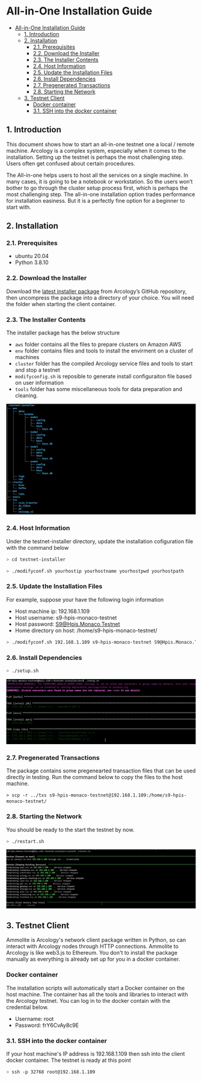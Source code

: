 # All-in-One Installation Guide

- [All-in-One Installation Guide](#all-in-one-installation-guide)
  - [1. Introduction](#1-introduction)
  - [2. Installation](#2-installation)
    - [2.1. Prerequisites](#21-prerequisites)
    - [2.2. Download the Installer](#22-download-the-installer)
    - [2.3. The Installer Contents](#23-the-installer-contents)
    - [2.4. Host Information](#24-host-information)
    - [2.5. Update the Installation Files](#25-update-the-installation-files)
    - [2.6. Install Dependencies](#26-install-dependencies)
    - [2.7. Pregenerated Transactions](#27-pregenerated-transactions)
    - [2.8. Starting the Network](#28-starting-the-network)
  - [3. Testnet Client](#3-testnet-client)
    - [Docker container](#docker-container)
    - [3.1. SSH into the docker container](#31-ssh-into-the-docker-container)

## 1. Introduction

This document shows how to start an all-in-one testnet one a local / remote machine. Arcology is a complex system, especially when it comes to the installation. Setting up the testnet is perhaps the most challenging step. Users often get confused about certain procedures.  

The All-in-one helps users to host all the services on a single machine. In many cases, it is going to be a notebook or workstation. So the users won’t bother to go through the cluster setup process first, which is perhaps the most challenging step. The all-in-one installation option trades performance for installation easiness. But it is a perfectly fine option for a beginner to start with.

## 2. Installation


### 2.1. Prerequisites

- ubuntu 20.04
- Python 3.8.10

### 2.2. Download the Installer

Download the [latest installer package](https://github.com/arcology-network/benchmarking/releases) from Arcology’s GitHub repository, then uncompress the package into a directory of your choice. You will need the folder when starting the client container.

### 2.3. The Installer Contents

The installer package has the below structure

- `aws`  folder contains all the files to prepare clusters on Amazon AWS
- `env`  folder contains files and tools to install the envirment on a cluster of machines
- `cluster` folder  has the compiled Arcology service files and tools to start and stop a testnet
- `modifyconfig.sh`  is reposible to generate install configuraiton file based on user information
- `tools` folder has some miscellaneous tools for data preparation and cleaning.

![alt text](./img/testnet/installer-structure.png)

### 2.4. Host Information

Under the testnet-installer directory, update the installation cofiguration file with the command below

```sh
> cd testnet-installer
```

```sh
> ./modifyconf.sh yourhostip yourhostname yourhostpwd yourhostpath
```

### 2.5. Update the Installation Files

For example, suppose your have the following login information

- Host machine ip: 192.168.1.109
- Host username: s9-hpis-monaco-testnet
- Host password: S9@Hpis.Monaco.Testnet
- Home directory on host: /home/s9-hpis-monaco-testnet/
  
```sh
> ./modifyconf.sh 192.168.1.109 s9-hpis-monaco-testnet S9@Hpis.Monaco.Testnet /home/s9-hpis-monaco-testnet/
```

### 2.6. Install Dependencies

```sh
> ./setup.sh
```

![alt text](./img/testnet/setup_sh.png)

### 2.7. Pregenerated Transactions

The package contains some pregenearted transaction files that can be used directly in testing. Run the command below to
copy the files to the host machine.

```
> scp -r ../txs s9-hpis-monaco-testnet@192.168.1.109:/home/s9-hpis-monaco-testnet/
```

### 2.8. Starting the Network

You should be ready to the start the testnet by now.

```sh
> ./restart.sh
```

![alt text](./img/testnet/restart_sh.png)

## 3. Testnet Client

Ammolite is Arcology's network client package written in Python, so can interact with Arcology nodes through HTTP connections. Ammolite to Arcology is like web3.js to Ethereum. You don't to install the package manually as everything is already set up for you in a docker container.

### Docker container

The installation scripts will automatically start a Docker container on the host machine. The container has all the tools and libraries to interact with the Arcology testnet. You can log in to the docker contain with the credential below.

- Username: root
- Password: frY6CvAy8c9E

### 3.1. SSH into the docker container

If your host machine's IP address is 192.168.1.109 then ssh into the client docker container. The testnet is ready at this point

```sh
> ssh -p 32768 root@192.168.1.109
```
